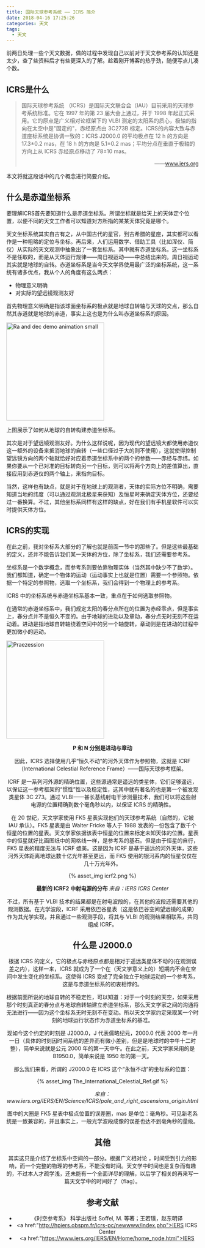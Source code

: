 ```yaml
---
title: 国际天球参考系统 —— ICRS 简介
date: 2018-04-16 17:25:26
categories: 天文
tags:
  - 天文
---
```

前两日处理一些个天文数据，做的过程中发现自己以前对于天文参考系的认知还是太少，查了些资料后才有些更深入的了解。趁着刚开博客的热乎劲，随便写点儿凑个数。<!-- more -->

## ICRS是什么

<blockquote>国际天球参考系统 （ICRS）是国际天文联合会（IAU）目前采用的天球参考系统标准。它在 1997 年的第 23 届大会上通过，并于 1998 年起正式采用。它的原点是广义相对论框架下的 VLBI 测定的太阳系的质心，极轴的指向在太空中是"固定的"，赤经原点由 3C273B 标定。ICRS的内容大致与赤道座标系统是协调一致的：ICRS J2000.0 的平均极点在 12 h 的方向是 17.3±0.2 mas，在 18 h 的方向是 5.1±0.2 mas；平均分点在垂直于极轴的方向上从 ICRS 赤经原点移动了 78±10 mas。<p align="right">——<a href="https://www.iers.org/IERS/EN/Science/ICRS/ICRS.html">www.iers.org</a></p></blockquote>

本文将就这段话中的几个概念进行简要介绍。


## 什么是赤道坐标系
要理解ICRS首先要知道什么是赤道坐标系。所谓坐标就是给天上的天体定个位置，以便不同的天文工作者可以知道对方所指的某某天体究竟是哪个。

天文坐标系统其实自古有之，从中国古代的星官，到古希腊的星座，其实都可以看作是一种粗略的定位与坐标。再后来，人们运用数学、借助工具（比如浑仪、简仪）从实际的天文观测中抽象出了一套坐标系。其中就有赤道坐标系。这一坐标系不是任取的，而是从天体运行规律——周日视运动——中总结出来的。周日视运动其实就是地球的自转。赤道坐标系是当今天文学界使用最广泛的坐标系统，这一系统有诸多优点，我从个人的角度有这么两点：
+ 物理意义明确
+ 对实际的望远镜观测友好

首先物理意义明确是指该球面坐标系的极点就是地球自转轴与天球的交点，那么自然其赤道就是地球的赤道，事实上这也是为什么叫赤道坐标系的原因。

<a title="By Tfr000 (talk) 20:50, 17 April 2012 (UTC) [CC BY-SA 3.0 (https://creativecommons.org/licenses/by-sa/3.0) or GFDL (http://www.gnu.org/copyleft/fdl.html)], from Wikimedia Commons" href="https://commons.wikimedia.org/wiki/File:Ra_and_dec_demo_animation_small.gif"><img width="256" alt="Ra and dec demo animation small" src="https://upload.wikimedia.org/wikipedia/commons/6/66/Ra_and_dec_demo_animation_small.gif"></a>

上图展示了如何从地球的自转构建赤道坐标系。

其次是对于望远镜观测友好。为什么这样说呢，因为现代的望远镜大都使用赤道仪这一额外的设备来抵消地球的自转（一些口径过于大的则不使用），这就使得控制望远镜方向的两个轴就恰好对应着赤道坐标系中的两个的参数——赤经与赤纬。如果你要从一个已对准的目标转向另一个目标，则可以将两个方向上的差值算出，直接应用到赤道仪的两个轴上，来指向目标。

当然，这样也有缺点，就是对于在地球上的观测者，天体的实际方位不明确，需要知道当地的纬度（可以通过观测北极星来获知）及恒星时来确定天体方位，还要经过一番换算。不过，其他坐标系同样有这样的缺点，好在我们有手机星软件可以实时提供天体方位。

## ICRS的实现

在此之前，我对坐标系大部分的了解也就是前面一节中的那些了。但是这些最基础的定义，还并不能告诉我们某一天体的方位，除了坐标系，我们还需要参考系。

坐标系是一个数学概念，而参考系则要依靠物理实体（当然其中缺少不了数学）。我们都知道，确定一个物体的运动（运动事实上也就是位置）需要一个参照物。依据一个特定的参照物，选取一个坐标系，我们会得到一个物理上的参考系。

ICRS 中的坐标系统与赤道坐标系基本一致，重点在于如何选取参照物。

在通常的赤道坐标系中，我们规定太阳的春分点所在的位置为赤经零点，但是事实上，春分点并不是恒久不变的。由于地球的进动以及章动，春分点无时无刻不在运动着。进动是指地球自转轴绕着空间中的另一个轴旋转，章动则是在进动的过程中更加微小的运动。

<a title="By User Herbye (German Wikipedia). Designed by Dr. H. Sulzer (Original) [GFDL (http://www.gnu.org/copyleft/fdl.html) or CC-BY-SA-3.0 (http://creativecommons.org/licenses/by-sa/3.0/)], via Wikimedia Commons" href="https://commons.wikimedia.org/wiki/File:Praezession.svg"><img width="256" alt="Praezession" src="https://upload.wikimedia.org/wikipedia/commons/thumb/b/bb/Praezession.svg/256px-Praezession.svg.png"></a>

<center><b>P 和 N 分别是进动与章动 </b><center>

因此，ICRS 选择使用几乎“恒久不动”的河外天体作为参照物，这就是 ICRF（International Celestial Reference Frame）——国际天球参考框架。

ICRF 是一系列河外源的精确位置，这些源通常是遥远的类星体，它们足够遥远，以保证这一参考框架的“惯性”性以及稳定性，这其中就有著名的也是第一个被发现类星体 3C 273。通过 VLBI——甚长基线射电干涉测量技术，我们可以将这些射电源的位置精确到数个毫角秒以内，以保证 ICRS 的精确性。

在 20 世纪，天文学家使用 FK5 星表实现他们的天球参考系统（自然的，它被 IAU 承认）。FK5 星表是由 Walter Fricke 等人于 1988 发表的一份包含了数千个恒星的位置的星表。天文学家依据该表中恒星的位置来标定未知天体的位置。星表中的恒星就好比画图纸中的网格线一样，是参考系的基石。但是由于恒星的自行，FK5 星表的精度无法与 ICRF 媲美。这是因为 ICRF 是基于遥远的河外天体，这些河外天体距离地球达数十亿光年甚至更远，而 FK5 使用的银河系内的恒星仅仅在几十万光年外。

{% asset_img icrf2.png %}

<center><b>最新的 ICRF2 中射电源的分布 </b> <I>来自：<a href:"http://hpiers.obspm.fr/icrs-pc/newwww/index.php">IERS ICRS Center</a></I> <center>

不过，所有基于 VLBI 技术的结果都是在射电波段的，在其他的波段还需要其他的观测数据。在光学波段，ICRF 采用依巴谷星表（这是依巴谷空间望远镜的成果）作为其光学实现，并且通过一些观测手段，将其与 VLBI 的观测结果相联系，共同组成 ICRF。

## 什么是 J2000.0

根据 ICRS 的定义，它的极点与赤经原点都是相对于遥远类星体不动的(在观测误差之内），这样一来，ICRS 就成为了一个在（天文学意义上的）短期内不会在空间中发生变化的坐标系。这使得 ICRS 变成了完全独立于地球运动的一个参考系，这是与赤道坐标系的初衷相悖的。

根据前面所说的地球自转的不稳定性，可以知道：对于一个时刻的天空，如果采用那个时刻真正的春分点与地球自转轴建立赤道坐标系，那么天文学家之间的沟通将无法进行——因为这个坐标系无时无刻不在变动。所以天文学家约定采取某一个时刻的地球运行状态作为赤道坐标系的基准。

现如今这个约定的时刻是 J2000.0，J 代表儒略纪元，2000.0 代表 2000 年一月一日（具体的时刻因时间系统的差异而有微小差别，但是是地球时的中午十二时整），简单来说就是公元 2000 年的第一天中午。在此之前，天文学家采用的是 B1950.0，简单来说是 1950 年的第一天。

那么我们来看，所谓的 J2000.0 在 ICRS 这个“永恒不动”的坐标系的位置：

{% asset_img The_International_Celestial_Ref.gif %}

<center> <I>来自：<a href:"https://www.iers.org/IERS/EN/Science/ICRS/pole_and_right_ascensions_origin.html">www.iers.org/IERS/EN/Science/ICRS/pole_and_right_ascensions_origin.html</a></I> <center>

图中的大圈是 FK5 星表中极点位置的误差圈，mas 是单位：毫角秒。可见新老系统是一致兼容的，并且事实上，一般光学波段成像的误差也达不到毫角秒的量级。

## 其他

其实这只是介绍了坐标系中空间的一部分。根据广义相对论 ，时间受到引力的影响，而一个完整的物理的参考系，不能没有时间。天文学中时间也是复杂而有趣的，不过本人才疏学浅，还未能有一个全面详尽的理解，以后学了相关的再来写一篇天文学中的时间好了（flag）。

## 参考文献

+ 《时空参考系》 科学出版社 Soffel, M. 等著；王若璞，赵东明译
+ <a href:"http://hpiers.obspm.fr/icrs-pc/newwww/index.php">IERS ICRS Center</a>
+ <a href:"https://www.iers.org/IERS/EN/Home/home_node.html">IERS</a>
